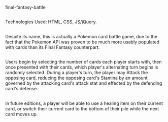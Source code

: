 final-fantasy-battle

##

Technologies Used: HTML, CSS, JS/jQuery.

##

Despite its name, this is actually a Pokemon card battle game, due to the fact that the Pokemon API was proven to be much more usably populated with cards than its Final Fantasy counterpart.

##

Users begin by selecting the number of cards each player starts with, then once presented with their cards, which player's alternating turn begins is randomly selected. During a player's turn, the player may Attack the opposing card, reducing the opposing card's Stamina by an amount governed by the attacking card's attack stat and effected by the defending card's defense.

##

In future editions, a player will be able to use a healing item on their current card, or switch their current card to the bottom of their pile while the next card moves up.
